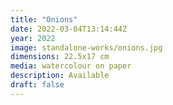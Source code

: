 ```yaml
---
title: "Onions"
date: 2022-03-04T13:14:44Z
year: 2022
image: standalone-works/onions.jpg
dimensions: 22.5x17 cm
media: watercolour on paper
description: Available
draft: false
---
```



